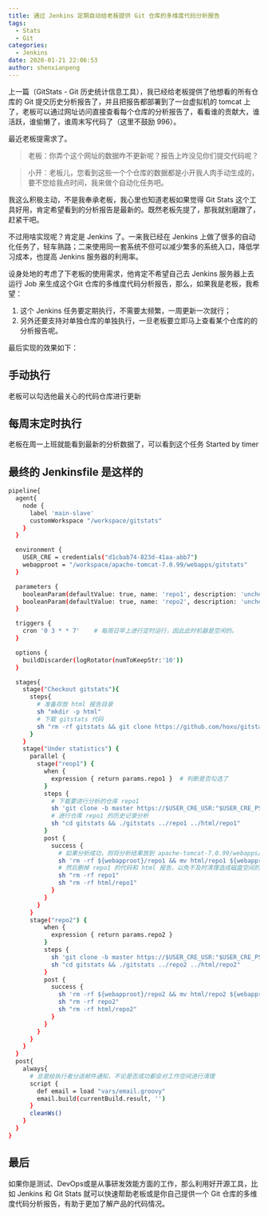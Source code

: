 ```yaml
---
title: 通过 Jenkins 定期自动给老板提供 Git 仓库的多维度代码分析报告
tags:
  - Stats
  - Git
categories:
  - Jenkins
date: 2020-01-21 22:06:53
author: shenxianpeng
---
```


上一篇（GitStats - Git 历史统计信息工具），我已经给老板提供了他想看的所有仓库的 Git 提交历史分析报告了，并且把报告都部署到了一台虚拟机的 tomcat 上了，老板可以通过网址访问直接查看每个仓库的分析报告了，看看谁的贡献大，谁活跃，谁偷懒了，谁周末写代码了（这里不鼓励 996）。

最近老板提需求了。

> 老板：你弄个这个网址的数据咋不更新呢？报告上咋没见你们提交代码呢？

> 小开：老板儿，您看到这些一个个仓库的数据都是小开我人肉手动生成的，要不您给我点时间，我来做个自动化任务吧。

我这么积极主动，不是我奉承老板，我心里也知道老板如果觉得 Git Stats 这个工具好用，肯定希望看到的分析报告是最新的。既然老板先提了，那我就别磨蹭了，赶紧干吧。

不过用啥实现呢？肯定是 Jenkins 了。一来我已经在 Jenkins 上做了很多的自动化任务了，轻车熟路；二来使用同一套系统不但可以减少繁多的系统入口，降低学习成本，也提高 Jenkins 服务器的利用率。

设身处地的考虑了下老板的使用需求，他肯定不希望自己去 Jenkins 服务器上去运行 Job 来生成这个Git 仓库的多维度代码分析报告，那么，如果我是老板，我希望：

1. 这个 Jenkins 任务要定期执行，不需要太频繁，一周更新一次就行；
2. 另外还要支持对单独仓库的单独执行，一旦老板要立即马上查看某个仓库的的分析报告呢。

最后实现的效果如下：

## 手动执行

老板可以勾选他最关心的代码仓库进行更新

## 每周末定时执行

老板在周一上班就能看到最新的分析数据了，可以看到这个任务 Started by timer

## 最终的 Jenkinsfile 是这样的

```bash
pipeline{
  agent{
    node {
      label 'main-slave'
      customWorkspace "/workspace/gitstats"
    }
  }

  environment {
    USER_CRE = credentials("d1cbab74-823d-41aa-abb7")
    webapproot = "/workspace/apache-tomcat-7.0.99/webapps/gitstats"
  }

  parameters {
    booleanParam(defaultValue: true, name: 'repo1', description: 'uncheck to disable [repo1]')
    booleanParam(defaultValue: true, name: 'repo2', description: 'uncheck to disable [repo2]')
  }

  triggers {
    cron '0 3 * * 7'    # 每周日早上进行定时运行，因此此时机器是空闲的。
  }

  options {
    buildDiscarder(logRotator(numToKeepStr:'10'))
  }

  stages{
    stage("Checkout gitstats"){
      steps{
        # 准备存放 html 报告目录
        sh "mkdir -p html"
        # 下载 gitstats 代码
        sh "rm -rf gitstats && git clone https://github.com/hoxu/gitstats.git"
      }
    }
    stage("Under statistics") {
      parallel {
        stage("reop1") {
          when {
            expression { return params.repo1 }  # 判断是否勾选了
          }
          steps {
            # 下载要进行分析的仓库 repo1
            sh 'git clone -b master https://$USER_CRE_USR:"$USER_CRE_PSW"@git.software.com/scm/repo1.git'
            # 进行仓库 repo1 的历史记录分析
            sh "cd gitstats && ./gitstats ../repo1 ../html/repo1"
          }
          post {
            success {
              # 如果分析成功，则将分析结果放到 apache-tomcat-7.0.99/webapps/gitstats 目录下
              sh 'rm -rf ${webapproot}/repo1 && mv html/repo1 ${webapproot}'
              # 然后删掉 repo1 的代码和 html 报告，以免不及时清理造成磁盘空间的过度占用
              sh "rm -rf repo1"
              sh "rm -rf html/repo1"
            }
          }
        }
      }
      stage("repo2") {
          when {
            expression { return params.repo2 }
          }
          steps {
            sh 'git clone -b master https://$USER_CRE_USR:"$USER_CRE_PSW"@git.software.com/scm/repo2.git'
            sh "cd gitstats && ./gitstats ../repo2 ../html/repo2"
          }
          post {
            success {
              sh 'rm -rf ${webapproot}/repo2 && mv html/repo2 ${webapproot}'
              sh "rm -rf repo2"
              sh "rm -rf html/repo2"
            }
          }
        }
      }
    }
  }
  post{
    always{
      # 总是给执行者分送邮件通知，不论是否成功都会对工作空间进行清理
      script {
        def email = load "vars/email.groovy"
        email.build(currentBuild.result, '')                      
      }
      cleanWs()
    }
  }
}
```

## 最后

如果你是测试、DevOps或是从事研发效能方面的工作，那么利用好开源工具，比如 Jenkins 和 Git Stats 就可以快速帮助老板或是你自己提供一个 Git 仓库的多维度代码分析报告，有助于更加了解产品的代码情况。